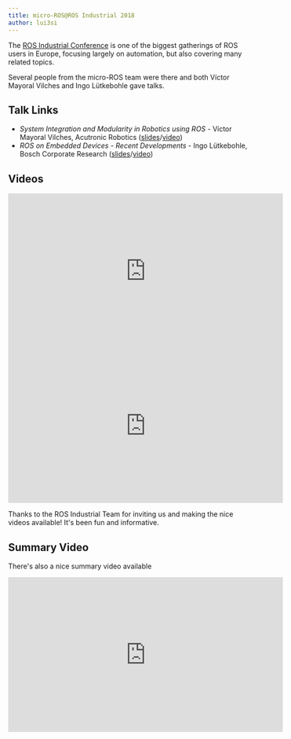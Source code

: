 ```yaml
---
title: micro-ROS@ROS Industrial 2018
author: lui3si
---
```


The [ROS Industrial Conference](https://rosindustrial.org/events/2018/12/11/ros-industrial-conference-2018) is one of the biggest gatherings of ROS users in Europe, focusing largely on automation, but also covering many related topics.

Several people from the micro-ROS team were there and both Víctor Mayoral Vilches and Ingo Lütkebohle gave talks.

## Talk Links

 * *System Integration and Modularity in Robotics using ROS* - Víctor Mayoral Vilches, Acutronic Robotics ([slides](https://rosindustrial.org/s/20181212_Victor_Mayoral_Vilchespdf.zip)/[video](https://www.youtube.com/watch?v=ZN2QRbNMq3c&index=2&list=PLXUpEXjGC63z7Zhe0gyk2tCkZvoEsADpg))
 * *ROS on Embedded Devices - Recent Developments* - Ingo Lütkebohle, Bosch Corporate Research ([slides](https://rosindustrial.org/s/20181212_Ingo_Luethkebohle.pdf)/[video](https://www.youtube.com/watch?v=tARlVkxRZG0&list=PLXUpEXjGC63z7Zhe0gyk2tCkZvoEsADpg&index=4))

## Videos

<iframe width="560" height="315" src="https://www.youtube-nocookie.com/embed/ZN2QRbNMq3c" frameborder="0" allow="accelerometer; autoplay; encrypted-media; gyroscope; picture-in-picture" allowfullscreen></iframe>

<iframe width="560" height="315" src="https://www.youtube-nocookie.com/embed/tARlVkxRZG0" frameborder="0" allow="accelerometer; autoplay; encrypted-media; gyroscope; picture-in-picture" allowfullscreen></iframe>

Thanks to the ROS Industrial Team for inviting us and making the nice videos available! It's been fun and informative.

## Summary Video

There's also a nice summary video available
<iframe width="560" height="315" src="https://www.youtube-nocookie.com/embed/YRxuWC1LNAQ" frameborder="0" allow="accelerometer; autoplay; encrypted-media; gyroscope; picture-in-picture" allowfullscreen></iframe>
